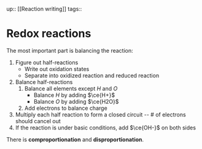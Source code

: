 up:: [[Reaction writing]]
tags:: 

# Redox reactions

The most important part is balancing the reaction:
1. Figure out half-reactions
	- Write out oxidation states
	- Separate into oxidized reaction and reduced reaction
2. Balance half-reactions
	1. Balance all elements except $H$ and $O$
		- Balance $H$ by adding $\ce{H+}$
		- Balance $O$ by adding $\ce{H2O}$
	2. Add electrons to balance charge
3. Multiply each half reaction to form a closed circuit -- # of electrons should cancel out
4. If the reaction is under basic conditions, add $\ce{OH-}$ on both sides

There is **comproportionation** and **disproportionation**.